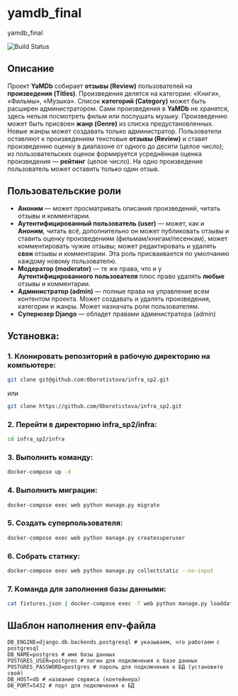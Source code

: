# yamdb_final
yamdb_final

<!-- ![Build Status](https://github.com/Oborotistova/yamdb_final/workflows/Run%20tests/badge.svg)](https://github.com/Oborotistova/yamdb_final/.github/workflows/yamdb_workflow.yml) -->
![Build Status](https://github.com/Oborotistova/yamdb_final/.github/workflows/yamdb_workflow.yml/badge.svg)

## Описание


Проект **YaMDb** собирает **отзывы (Review)** пользователей на **произведения (Titles)**. Произведения делятся на категории: «Книги», «Фильмы», «Музыка». Список **категорий (Category)** может быть расширен администратором.
Сами произведения в **YaMDb** не хранятся, здесь нельзя посмотреть фильм или послушать музыку.
Произведению может быть присвоен **жанр (Genre)** из списка предустановленных. Новые жанры может создавать только администратор.
Пользователи оставляют к произведениям текстовые **отзывы (Review)** и ставят произведению оценку в диапазоне от одного до десяти (целое число); из пользовательских оценок формируется усреднённая оценка произведения — **рейтинг** (целое число). На одно произведение пользователь может оставить только один отзыв.


## Пользовательские роли

- **Аноним** — может просматривать описания произведений, читать отзывы и комментарии.
- **Аутентифицированный пользователь (user)** — может, как и **Аноним**, читать всё, дополнительно он может публиковать отзывы и ставить оценку произведениям (фильмам/книгам/песенкам), может комментировать чужие отзывы; может редактировать и удалять **свои** отзывы и комментарии. Эта роль присваивается по умолчанию каждому новому пользователю.
- **Модератор (moderator)** — те же права, что и у **Аутентифицированного пользователя** плюс право удалять **любые** отзывы и комментарии.
- **Администратор (admin)** — полные права на управление всем контентом проекта. Может создавать и удалять произведения, категории и жанры. Может назначать роли пользователям.
- **Суперюзер Django** — обладет правами администратора (admin)


## Установка:

### 1. Клонировать репозиторий в рабочую директорию на компьютере:

```bash
git clone git@github.com:Oborotistova/infra_sp2.git
```
или

```bash
git clone https://github.com/Oborotistova/infra_sp2.git
```

### 2. Перейти в директорию infra_sp2/infra:

```bash
cd infra_sp2/infra
```
### 3. Выполнить команду:
```bash
docker-compose up -d
```

### 4. Выполнить миграции:
```bash
docker-compose exec web python manage.py migrate
```

### 5. Создать суперпользователя:
```bash
docker-compose exec web python manage.py createsuperuser
```

### 6. Собрать статику:
```bash
docker-compose exec web python manage.py collectstatic --no-input
```

### 7. Kомандa для заполнения базы данными:
```bash
cat fixtures.json | docker-compose exec -T web python manage.py loaddata --format=json -
```

## Шаблон наполнения env-файла
```
DB_ENGINE=django.db.backends.postgresql # указываем, что работаем с postgresql
DB_NAME=postgres # имя базы данных
POSTGRES_USER=postgres # логин для подключения к базе данных
POSTGRES_PASSWORD=postgres # пароль для подключения к БД (установите свой)
DB_HOST=db # название сервиса (контейнера)
DB_PORT=5432 # порт для подключения к БД
```